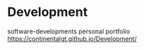 # Development
software-developments
personal portfolio
https://continentalgt.github.io/Development/
